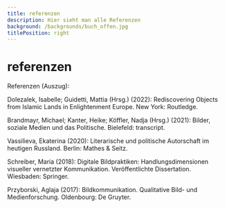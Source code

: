 ```yaml
---
title: referenzen
description: Hier sieht man alle Referenzen
background: /backgrounds/buch_offen.jpg
titlePosition: right
---
```

# referenzen

Referenzen (Auszug):

Dolezalek, Isabelle; Guidetti, Mattia (Hrsg.) (2022): Rediscovering Objects from Islamic Lands in Enlightenment Europe. New York: Routledge.

Brandmayr, Michael; Kanter, Heike; Köffler, Nadja (Hrsg.) (2021): Bilder, soziale Medien und das Politische. Bielefeld: transcript.

Vassilieva, Ekaterina (2020): Literarische und politische Autorschaft im heutigen Russland. Berlin: Mathes & Seitz.  

Schreiber, Maria (2018): Digitale Bildpraktiken: Handlungsdimensionen visueller vernetzter Kommunikation. Veröffentlichte Dissertation. Wiesbaden: Springer.  

Przyborski, Aglaja (2017): Bildkommunikation. Qualitative Bild- und Medienforschung. Oldenbourg: De Gruyter.  
